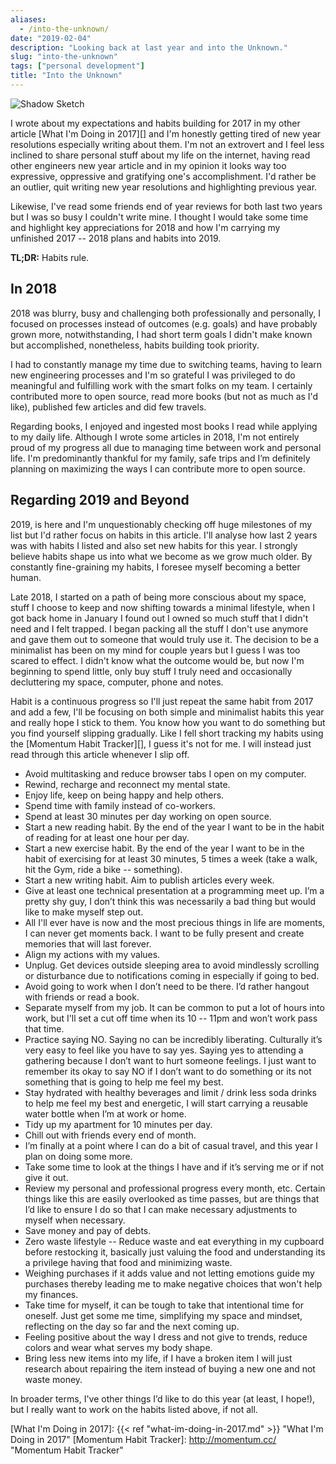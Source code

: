 ```yaml
---
aliases:
  - /into-the-unknown/
date: "2019-02-04"
description: "Looking back at last year and into the Unknown."
slug: "into-the-unknown"
tags: ["personal development"]
title: "Into the Unknown"
---
```



![Shadow Sketch][]


I wrote about my expectations and habits building for 2017 in my other article [What I'm Doing in 2017][] and I'm honestly getting tired of new year resolutions especially writing about them. I'm not an extrovert and I feel less inclined to share personal stuff about my life on the internet, having read other engineers new year article and in my opinion it looks way too expressive, oppressive and gratifying one's accomplishment. I'd rather be an outlier, quit writing new year resolutions and highlighting previous year.

Likewise, I've read some friends end of year reviews for both last two years but I was so busy I couldn't write mine. I thought I would take some time and highlight key appreciations for 2018 and how I'm carrying my unfinished 2017 -- 2018 plans and habits into 2019.


**TL;DR:** Habits rule.


## In 2018

2018 was blurry, busy and challenging both professionally and personally, I focused on processes instead of outcomes (e.g. goals) and have probably grown more, notwithstanding, I had short term goals I didn't make known but accomplished, nonetheless, habits building took priority.

I had to constantly manage my time due to switching teams, having to learn new engineering processes and I'm so grateful I was privileged to do meaningful and fulfilling work with the smart folks on my team. I certainly contributed more to open source, read more books (but not as much as I'd like), published few articles and did few travels.

Regarding books, I enjoyed and ingested most books I read while applying to my daily life. Although I wrote some articles in 2018, I'm not entirely proud of my progress all due to managing time between work and personal life. I'm predominantly thankful for my family, safe trips and I’m definitely planning on maximizing the ways I can contribute more to open source.


## Regarding 2019 and Beyond

2019, is here and I'm unquestionably checking off huge milestones of my list but I'd rather focus on habits in this article. I'll analyse how last 2 years was with habits I listed and also set new habits for this year. I strongly believe habits shape us into what we become as we grow much older. By constantly fine-graining my habits, I foresee myself becoming a better human.

Late 2018, I started on a path of being more conscious about my space, stuff I choose to keep and now shifting towards a minimal lifestyle, when I got back home in January I found out I owned so much stuff that I didn't need and I felt trapped. I began packing all the stuff I don't use anymore and gave them out to someone that would truly use it. The decision to be a minimalist has been on my mind for couple years but I guess I was too scared to effect. I didn't know what the outcome would be, but now I'm beginning to spend little, only buy stuff I truly need and occasionally decluttering my space, computer, phone and notes.

Habit is a continuous progress so I'll just repeat the same habit from 2017 and add a few, I'll be focusing on both simple and minimalist habits this year and really hope I stick to them. You know how you want to do something but you find yourself slipping gradually. Like I fell short tracking my habits using the [Momentum Habit Tracker][], I guess it's not for me. I will instead just read through this article whenever I slip off.

- Avoid multitasking and reduce browser tabs I open on my computer.
- Rewind, recharge and reconnect my mental state.
- Enjoy life, keep on being happy and help others.
- Spend time with family instead of co-workers.
- Spend at least 30 minutes per day working on open source.
- Start a new reading habit. By the end of the year I want to be in the habit of reading for at least one hour per day.
- Start a new exercise habit. By the end of the year I want to be in the habit of exercising for at least 30 minutes, 5 times a week (take a walk, hit the Gym, ride a bike -- something).
- Start a new writing habit. Aim to publish articles every week.
- Give at least one technical presentation at a programming meet up. I’m a pretty shy guy, I don’t think this was necessarily a bad thing but would like to make myself step out.
- All I'll ever have is now and the most precious things in life are moments, I can never get moments back. I want to be fully present and create memories that will last forever.
- Align my actions with my values.
- Unplug. Get devices outside sleeping area to avoid mindlessly scrolling or disturbance due to notifications coming in especially if going to bed.
- Avoid going to work when I don’t need to be there. I’d rather hangout with friends or read a book.
- Separate myself from my job. It can be common to put a lot of hours into work, but I'll set a cut off time when its 10 -- 11pm and won’t work pass that time.
- Practice saying NO. Saying no can be incredibly liberating. Culturally it’s very easy to feel like you have to say yes. Saying yes to attending a gathering because I don’t want to hurt someone feelings. I just want to remember its okay to say NO if I don’t want to do something or its not something that is going to help me feel my best.
- Stay hydrated with healthy beverages and limit / drink less soda drinks to help me feel my best and energetic, I will start carrying a reusable water bottle when I’m at work or home.
- Tidy up my apartment for 10 minutes per day.
- Chill out with friends every end of month.
- I’m finally at a point where I can do a bit of casual travel, and this year I plan on doing some more.
- Take some time to look at the things I have and if it’s serving me or if not give it out.
- Review my personal and professional progress every month, etc. Certain things like this are easily overlooked as time passes, but are things that I’d like to ensure I do so that I can make necessary adjustments to myself when necessary.
- Save money and pay of debts.
- Zero waste lifestyle -- Reduce waste and eat everything in my cupboard before restocking it, basically just valuing the food and understanding its a privilege having that food and minimizing waste.
- Weighing purchases if it adds value and not letting emotions guide my purchases thereby leading me to make negative choices that won't help my finances.
- Take time for myself, it can be tough to take that intentional time for oneself. Just get some me time, simplifying my space and mindset, reflecting on the day so far and the next coming up.
- Feeling positive about the way I dress and not give to trends, reduce colors and wear what serves my body shape.
- Bring less new items into my life, if I have a broken item I will just research about repairing the item instead of buying a new one and not waste money.

In broader terms, I've other things I’d like to do this year (at least, I hope!), but I really want to work on the habits listed above, if not all.

  [Shadow Sketch]: /static/images/2019/shadow-sketch.jpg "Shadow Sketch"
  [What I'm Doing in 2017]: {{< ref "what-im-doing-in-2017.md" >}} "What I'm Doing in 2017"
  [Momentum Habit Tracker]: http://momentum.cc/ "Momentum Habit Tracker"
